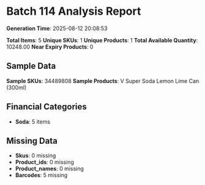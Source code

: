 # Batch 114 Analysis Report

**Generation Time**: 2025-08-12 20:08:53

**Total Items**: 5
**Unique SKUs**: 1
**Unique Products**: 1
**Total Available Quantity**: 10248.00
**Near Expiry Products**: 0

## Sample Data
**Sample SKUs**: 34489808
**Sample Products**: V Super Soda Lemon Lime Can (300ml)

## Financial Categories
- **Soda**: 5 items

## Missing Data
- **Skus**: 0 missing
- **Product_ids**: 0 missing
- **Product_names**: 0 missing
- **Barcodes**: 5 missing
